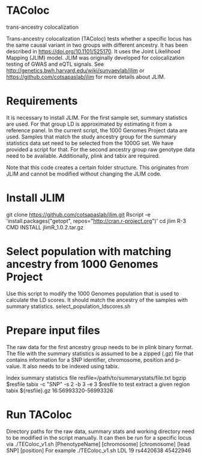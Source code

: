 # TAColoc
trans-ancestry colocalization 

Trans-ancestry colocalization (TAColoc) tests whether a specific locus has the same causal variant in two groups with different ancestry. It has been described in https://doi.org/10.1101/525170. It uses the Joint Likelihood Mapping (JLIM) model. JLIM was originally developed for colocalization testing of GWAS and eQTL signals. See http://genetics.bwh.harvard.edu/wiki/sunyaevlab/jlim or https://github.com/cotsapaslab/jlim for more details about JLIM.


# Requirements
It is necessary to install JLIM. For the first sample set, summary statistics are used. For that group LD is approximated by estimating it from a reference panel. In the current script, the 1000 Genomes Project data are used. Samples that match the study ancestry group for the summary statistics data set need to be selected from the 1000G set. We have provided a script for that. For the second ancestry group raw genotype data need to be available.
Additionally, plink and tabix are required.

Note that this code creates a certain folder structure. This originates from JLIM and cannot be modified without changing the JLIM code.


# Install JLIM 
git clone https://github.com/cotsapaslab/jlim.git
Rscript -e 'install.packages("getopt", repos="http://cran.r-project.org")' 
cd jlim
R-3 CMD INSTALL jlimR_1.0.2.tar.gz


# Select population with matching ancestry from 1000 Genomes Project
Use this script to modify the 1000 Genomes population that is used to calculate the LD scores. It should match the ancestry of the samples with summary statistics.
select_population_ldscores.sh

# Prepare input files
The raw data for the first ancestry group needs to be in plink binary format.
The file with the summary statistics is assumed to be a zipped (.gz) file that contains information for a SNP identifier, chromosome, position and p-value. It also needs to be indexed using tabix.

Index summary statistics file
resfile=/path/to/summarystats/file.txt 
bgzip $resfile 
tabix -c "SNP" -s 2 -b 3 -e 3 $resfile 
to test extract a given region
tabix ${resfile}.gz 16:56993320-56993326


# Run TAColoc
Directory paths for the raw data, summary stats and working directory need to be modified in the script manually. It can then be run for a specific locus via 
./TEColoc_v1.sh [PhenotypeName] [chromosome] [chromosome] [lead SNP] [position]
For example
./TEColoc_v1.sh LDL 19 rs4420638 45422946

